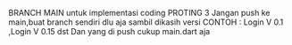 BRANCH MAIN untuk implementasi coding PROTING 3
Jangan push ke main,buat branch sendiri dlu aja sambil dikasih versi
CONTOH : Login V 0.1 ,Login V 0.15 dst
Dan yang di push cukup main.dart aja
